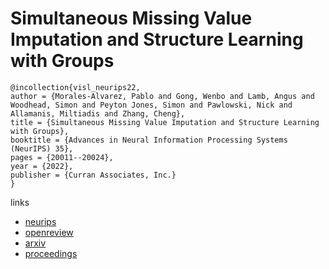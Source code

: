 # Simultaneous Missing Value Imputation and Structure Learning with Groups

```
@incollection{visl_neurips22,
author = {Morales-Alvarez, Pablo and Gong, Wenbo and Lamb, Angus and Woodhead, Simon and Peyton Jones, Simon and Pawlowski, Nick and Allamanis, Miltiadis and Zhang, Cheng},
title = {Simultaneous Missing Value Imputation and Structure Learning with Groups},
booktitle = {Advances in Neural Information Processing Systems (NeurIPS) 35},
pages = {20011--20024},
year = {2022},
publisher = {Curran Associates, Inc.}
}
```

links
- [neurips](https://nips.cc/Conferences/2022/Schedule?showEvent=54187)
- [openreview](https://openreview.net/forum?id=4rm6tzBjChe)
- [arxiv](https://arxiv.org/abs/2110.08223)
- [proceedings](https://papers.nips.cc//paper_files/paper/2022/hash/7e57131fdeb815764434b65162c88895-Abstract-Conference.html)
